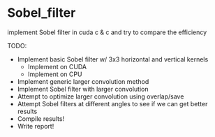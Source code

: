 # Sobel_filter
implement Sobel filter in cuda c &amp; c and try to compare the efficiency

TODO:
- Implement basic Sobel filter w/ 3x3 horizontal and vertical kernels
    - Implement on CUDA
    - Implement on CPU
- Implement generic larger convolution method
- Implement Sobel filter with larger convolution
- Attempt to optimize larger convolution using overlap/save
- Attempt Sobel filters at different angles to see if we can get better results
- Compile results!
- Write report!
